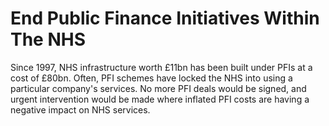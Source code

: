 End Public Finance Initiatives Within The NHS
=============================================

Since 1997, NHS infrastructure worth £11bn has been built under PFIs at 
a cost of £80bn. Often, PFI schemes have locked the NHS into using a 
particular company's services. No more PFI deals would be signed, and 
urgent intervention would be made where inflated PFI costs are having a 
negative impact on NHS services. 
